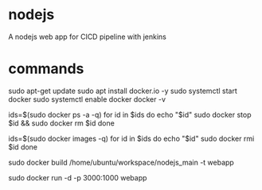 # nodejs
A nodejs web app for CICD pipeline with jenkins

# commands
sudo apt-get update
sudo apt install docker.io -y
sudo systemctl start docker
sudo systemctl enable docker
docker -v

ids=$(sudo docker ps -a -q)
for id in $ids
do
  echo "$id"
  sudo docker stop $id && sudo docker rm $id
done

ids=$(sudo docker images -q)
for id in $ids
do
  echo "$id"
  sudo docker rmi $id
done

sudo docker build /home/ubuntu/workspace/nodejs_main -t webapp

sudo docker run -d -p 3000:1000 webapp
